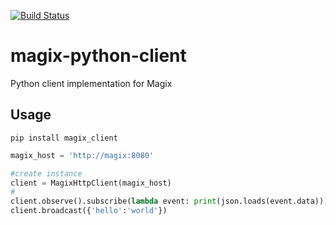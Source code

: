 [![Build Status](https://travis-ci.org/waltz-controls/magix-python-client.svg?branch=main)](https://travis-ci.org/waltz-controls/magix-python-client)

# magix-python-client

Python client implementation for Magix

## Usage

```
pip install magix_client
```

```python
magix_host = 'http://magix:8080'

#create instance
client = MagixHttpClient(magix_host)
#
client.observe().subscribe(lambda event: print(json.loads(event.data)))
client.broadcast({'hello':'world'})
```
